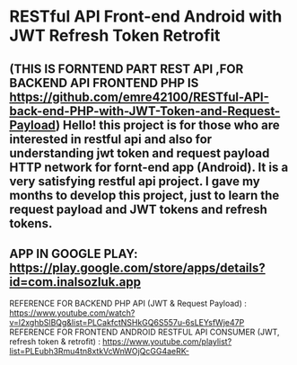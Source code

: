 # RESTful API Front-end Android with JWT Refresh Token Retrofit
(THIS IS FORNTEND PART REST API ,FOR BACKEND API FRONTEND PHP IS https://github.com/emre42100/RESTful-API-back-end-PHP-with-JWT-Token-and-Request-Payload)
Hello! this project is for those who are interested in restful api and also for understanding jwt token and request payload HTTP network for fornt-end app (Android).
It is a very satisfying restful api project. I gave my months to develop this project, just to learn the request payload and JWT tokens and refresh tokens.
------------------------------------------------------------------------------------------------------------------------------------------------------------------------
APP IN GOOGLE PLAY: https://play.google.com/store/apps/details?id=com.inalsozluk.app
--------------------------
REFERENCE FOR BACKEND PHP API (JWT & Request Payload) : https://www.youtube.com/watch?v=l2xghbSlBQg&list=PLCakfctNSHkGQ6S557u-6sLEYsfWje47P<br>
REFERENCE FOR FRONTEND ANDROID RESTFUL API CONSUMER (JWT, refresh token & retrofit) : https://www.youtube.com/playlist?list=PLEubh3Rmu4tn8xtkVcWnWOjQcGG4aeRK-
